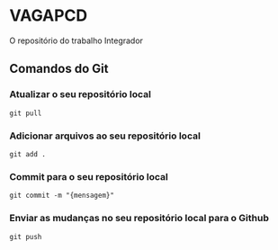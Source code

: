 # VAGAPCD
O repositório do trabalho Integrador

## Comandos do Git 

### Atualizar o seu repositório local
```
git pull 
``` 
### Adicionar arquivos ao seu repositório local
```
git add . 
``` 
### Commit para o seu repositório local
```
git commit -m "{mensagem}"
``` 
### Enviar as mudanças no seu repositório local para o Github
```
git push 
``` 
